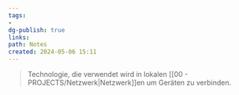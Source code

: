 ```yaml
---
tags: 
- 
dg-publish: true
links: 
path: Notes
created: 2024-05-06 15:11
---
```

> Technologie, die verwendet wird in lokalen [[00 - PROJECTS/Netzwerk\|Netzwerk]]en um Geräten zu verbinden.